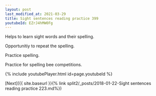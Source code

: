 ```yaml
---
layout: post
last_modified_at: 2021-03-29
title: Sight sentences reading practice 399
youtubeId: EZrJ4hMW0Fg
---
```

 
 
Helps to learn sight words and their spelling.

Opportunitiy to repeat the spelling. 

Practice spelling. 
 
Practice for spelling bee competitions. 
 
{% include youtubePlayer.html id=page.youtubeId %}
 
 

[Next]({{ site.baseurl }}{% link  split2/_posts/2018-01-22-Sight sentences reading practice 223.md%})
 
